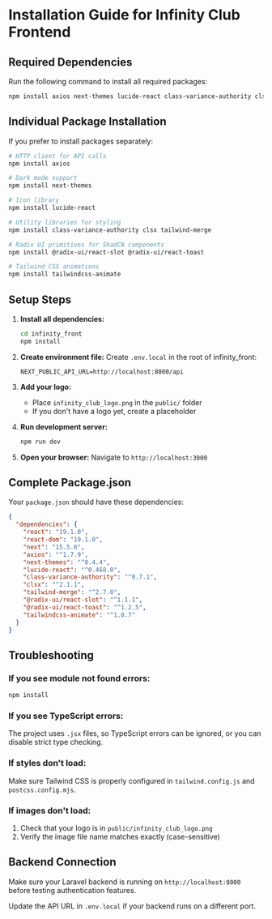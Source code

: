 # Installation Guide for Infinity Club Frontend

## Required Dependencies

Run the following command to install all required packages:

```bash
npm install axios next-themes lucide-react class-variance-authority clsx tailwind-merge @radix-ui/react-slot @radix-ui/react-toast tailwindcss-animate
```

## Individual Package Installation

If you prefer to install packages separately:

```bash
# HTTP client for API calls
npm install axios

# Dark mode support
npm install next-themes

# Icon library
npm install lucide-react

# Utility libraries for styling
npm install class-variance-authority clsx tailwind-merge

# Radix UI primitives for ShadCN components
npm install @radix-ui/react-slot @radix-ui/react-toast

# Tailwind CSS animations
npm install tailwindcss-animate
```

## Setup Steps

1. **Install all dependencies:**
   ```bash
   cd infinity_front
   npm install
   ```

2. **Create environment file:**
   Create `.env.local` in the root of infinity_front:
   ```env
   NEXT_PUBLIC_API_URL=http://localhost:8000/api
   ```

3. **Add your logo:**
   - Place `infinity_club_logo.png` in the `public/` folder
   - If you don't have a logo yet, create a placeholder

4. **Run development server:**
   ```bash
   npm run dev
   ```

5. **Open your browser:**
   Navigate to `http://localhost:3000`

## Complete Package.json

Your `package.json` should have these dependencies:

```json
{
  "dependencies": {
    "react": "19.1.0",
    "react-dom": "19.1.0",
    "next": "15.5.6",
    "axios": "^1.7.9",
    "next-themes": "^0.4.4",
    "lucide-react": "^0.468.0",
    "class-variance-authority": "^0.7.1",
    "clsx": "^2.1.1",
    "tailwind-merge": "^2.7.0",
    "@radix-ui/react-slot": "^1.1.1",
    "@radix-ui/react-toast": "^1.2.5",
    "tailwindcss-animate": "^1.0.7"
  }
}
```

## Troubleshooting

### If you see module not found errors:
```bash
npm install
```

### If you see TypeScript errors:
The project uses `.jsx` files, so TypeScript errors can be ignored, or you can disable strict type checking.

### If styles don't load:
Make sure Tailwind CSS is properly configured in `tailwind.config.js` and `postcss.config.mjs`.

### If images don't load:
1. Check that your logo is in `public/infinity_club_logo.png`
2. Verify the image file name matches exactly (case-sensitive)

## Backend Connection

Make sure your Laravel backend is running on `http://localhost:8000` before testing authentication features.

Update the API URL in `.env.local` if your backend runs on a different port.
